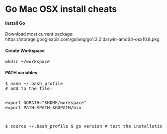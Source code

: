 Go Mac OSX install cheats
=========================

<h4>Install Go</h4>
<p>
Download most current package:
https://storage.googleapis.com/golang/go1.2.2.darwin-amd64-osx10.8.pkg
</p>

<h4>Create Workspace</h4>
<pre>
mkdir ~/workspace
</pre>

<h4>PATH variables</h4>
<pre>
$ nano ~/.bash_profile
# add to the file:

export GOPATH="$HOME/workspace"
export PATH=$PATH:$GOPATH/bin 

$ source ~/.bash_profile
$ go version   # test the installation
</pre>

